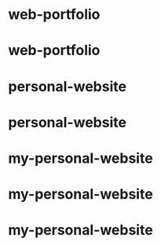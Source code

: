# web-portfolio
# web-portfolio
# personal-website
# personal-website
# my-personal-website
# my-personal-website
# my-personal-website
